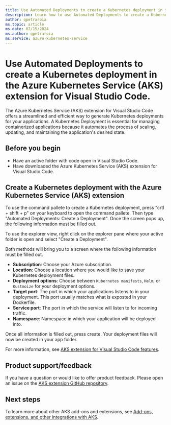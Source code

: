 ```yaml
---
title: Use Automated Deployments to create a Kubernetes deployment in the Azure Kubernetes Service (AKS) extension for Visual Studio Code.
description: Learn how to use Automated Deployments to create a Kubernetes deployment in the Azure Kubernetes Service (AKS) extension for Visual Studio Code.
author: qpetraroia
ms.topic: article
ms.date: 07/15/2024
ms.author: qpetraroia
ms.service: azure-kubernetes-service
---
```


# Use Automated Deployments to create a Kubernetes deployment in the Azure Kubernetes Service (AKS) extension for Visual Studio Code.

The Azure Kubernetes Service (AKS) extension for Visual Studio Code offers a streamlined and efficient way to generate Kubernetes deployments for your applications. A Kubernetes Deployment is essential for managing containerized applications because it automates the process of scaling, updating, and maintaining the application's desired state.

## Before you begin

* Have an active folder with code open in Visual Studio Code.
* Have downloaded the Azure Kubernetes Service (AKS) extension for Visual Studio Code.

## Create a Kubernetes deployment with the Azure Kubernetes Service (AKS) extension

To use the command pallete to create a Kubernetes deployment, press "crtl + shift + p" on your keyboard to open the command pallete. Then type "Automated Deployments: Create a Deployment". Once the screen pops up, the following information must be filled out.

To use the explorer view, right click on the explorer pane where your active folder is open and select "Create a Deployment".

Both methods will bring you to a screen where the following information must be filled out.

* **Subscription**: Choose your Azure subscription.
* **Location**: Choose a location where you would like to save your Kubernetes deployment files.
* **Deployment options**: Choose between `Kubernetes manifests`, `Helm`, or `Kustmoize` for your deployment options.
* **Target port**: The port in which your applications listens to in your deployment. This port usually matches what is exposted in your Dockerfile.
* **Service port**: The port in which the service will listen to for incoming traffic.
* **Namespace**: Namespace in which your application will be deployed into.

Once all information is filled out, press create. Your deployment files will now be created in your app folder.

For more information, see [AKS extension for Visual Studio Code features](https://code.visualstudio.com/docs/azure/aksextensions#_features).

## Product support/feedback

If you have a question or would like to offer product feedback. Please open an issue on the [AKS extension GitHub repository](https://github.com/Azure/vscode-aks-tools/issues/new/choose).

## Next steps

To learn more about other AKS add-ons and extensions, see [Add-ons, extensions, and other integrations with AKS](./integrations.md).

